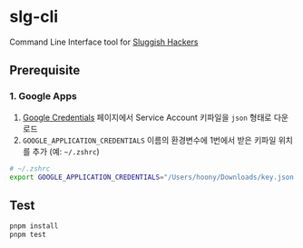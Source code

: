 # slg-cli

Command Line Interface tool for [Sluggish Hackers](https://sluggish.at)

## Prerequisite

### 1. Google Apps

1. [Google Credentials](https://console.cloud.google.com/apis/credentials) 페이지에서 Service Account 키파일을 `json` 형태로 다운로드
2. `GOOGLE_APPLICATION_CREDENTIALS` 이름의 환경변수에 1번에서 받은 키파일 위치를 추가 (예: `~/.zshrc`)

```zsh
# ~/.zshrc
export GOOGLE_APPLICATION_CREDENTIALS="/Users/hoony/Downloads/key.json
```

## Test

```zsh
pnpm install
pnpm test
```